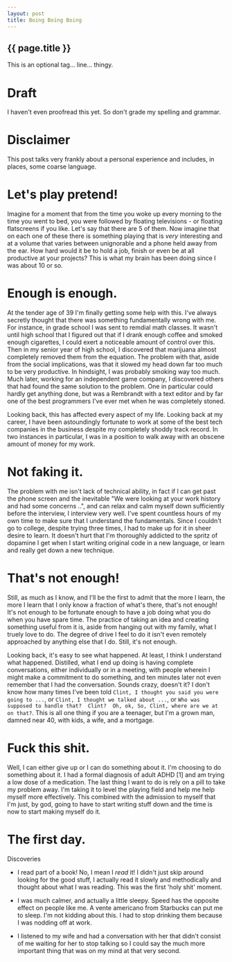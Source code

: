 ```yaml
---
layout: post
title: Boing Boing Boing
---
```


{{ page.title }}
---

<p class="meta">
This is an optional tag... line... thingy.
</p>

# Draft

I haven't even proofread this yet.  So don't grade my spelling and grammar.


# Disclaimer

This post talks very frankly about a personal experience and includes, in places, some coarse language.


# Let's play pretend!

Imagine for a moment that from the time you woke up every morning to the time you went to bed, you were followed by floating televisions - or floating flatscreens if you like.  Let's say that there are 5 of them.  Now imagine that on each one of these there is something playing that is *very* interesting and at a volume that varies between unignorable and a phone held away from the ear.  How hard would it be to hold a job, finish or even be at all productive at your projects?  This is what my brain has been doing since I was about 10 or so.

# Enough is enough.

At the tender age of 39 I'm finally getting some help with this.  I've always secretly thought that there was something fundamentally wrong with me.  For instance, in grade school I was sent to remdial math classes.  It wasn't until high school that I figured out that if I drank enough coffee and smoked enough cigarettes, I could exert a noticeable amount of control over this.  Then in my senior year of high school, I discovered that marijuana almost completely removed them from the equation.  The problem with that, aside from the social implications, was that it slowed my head down far too much to be very productive.  In hindsight, I was probably smoking way too much.  Much later, working for an independent game company, I discovered others that had found the same solution to the problem.  One in particular could hardly get anything done, but was a Rembrandt with a text editor and by far one of the best programmers I've ever met when he was completely stoned.

Looking back, this has affected every aspect of my life.  Looking back at my career, I have been astoundingly fortunate to work at some of the best tech companies in the business despite my completely shoddy track record.  In two instances in particular, I was in a position to walk away with an obscene amount of money for my work.

# Not faking it.

The problem with me isn't lack of technical ability, in fact if I can get past the phone screen and the inevitable "We were looking at your work history and had some concerns ..", and can relax and calm myself down sufficiently before the interview, I interview very well.  I've spent countless hours of my own time to make sure that I understand the fundamentals.  Since I couldn't go to college, despite trying three times, I had to make up for it in sheer desire to learn.  It doesn't hurt that I'm thoroughly addicted to the spritz of dopamine I get when I start writing original code in a new language, or learn and really get down a new technique.

# That's not enough!

Still, as much as I know, and I'll be the first to admit that the more I learn, the more I learn that I only know a fraction of what's there, that's not enough!  It's not enough to be fortunate enough to have a job doing what you do when you have spare time.  The practice of taking an idea and creating something useful from it is, aside from hanging out with my family, what I truely love to do.  The degree of drive I feel to do it isn't even remotely approached by anything else that I do.  Still, it's not enough.

Looking back, it's easy to see what happened.  At least, I think I understand what happened.  Distilled, what I end up doing is having complete conversations, either individually or in a meeting, with people wherein I might make a commitment to do something, and ten minutes later not even remember that I had the conversation.  Sounds crazy, doesn't it?  I don't know how many times I've been told `Clint, I thought you said you were going to ...`, or `Clint, I thought we talked about ...`, or `Who was supposed to handle that?  Clint?  Oh, ok, So, Clint, where are we at on that?`.  This is all one thing if you are a teenager, but I'm a grown man, damned near 40, with kids, a wife, and a mortgage.

# Fuck this shit.

Well, I can either give up or I can do something about it.  I'm choosing to do something about it.  I had a formal diagnosis of adult ADHD [1] and am trying a low dose of a medication.  The last thing I want to do is rely on a pill to take my problem away.  I'm taking it to level the playing field and help me help myself more effectively.  This combined with the admission to myself that I'm just, by god, going to have to start writing stuff down and the time is now to start making myself do it.

# The first day.

Discoveries

+ I read part of a book!  No, I mean I *read* it!  I didn't just skip around looking for the good stuff, I actually read it slowly and methodically and thought about what I was reading.  This was the first 'holy shit' moment.

+ I was much calmer, and actually a little sleepy.  Speed has the opposite effect on people like me.  A vente americano from Starbucks can put me to sleep. I'm not kidding about this.  I had to stop drinking them because I was nodding off at work.

+ I listened to my wife and had a conversation with her that didn't consist of me waiting for her to stop talking so I could say the much more important thing that was on my mind at that very second.


